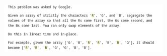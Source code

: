 ![alt text](https://github.com/vitorandrietta/Programming-Problems/blob/master/problems_images/RGB_sort.png)
